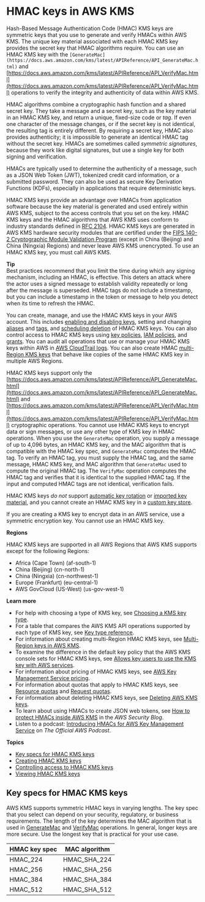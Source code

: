 # HMAC keys in AWS KMS<a name="hmac"></a>

Hash\-Based Message Authentication Code \(HMAC\) KMS keys are symmetric keys that you use to generate and verify HMACs within AWS KMS\. The unique key material associated with each HMAC KMS key provides the secret key that HMAC algorithms require\. You can use an HMAC KMS key with the `[GenerateMac](https://docs.aws.amazon.com/kms/latest/APIReference/API_GenerateMac.html)` and [https://docs.aws.amazon.com/kms/latest/APIReference/API_VerifyMac.html](https://docs.aws.amazon.com/kms/latest/APIReference/API_VerifyMac.html) operations to verify the integrity and authenticity of data within AWS KMS\.

HMAC algorithms combine a cryptographic hash function and a shared secret key\. They take a message and a secret key, such as the key material in an HMAC KMS key, and return a unique, fixed\-size code or *tag*\. If even one character of the message changes, or if the secret key is not identical, the resulting tag is entirely different\. By requiring a secret key, HMAC also provides authenticity; it is impossible to generate an identical HMAC tag without the secret key\. HMACs are sometimes called *symmetric signatures*, because they work like digital signatures, but use a single key for both signing and verification\.

HMACs are typically used to determine the authenticity of a message, such as a JSON Web Token \(JWT\), tokenized credit card information, or a submitted password\. They can also be used as secure Key Derivation Functions \(KDFs\), especially in applications that require deterministic keys\. 

HMAC KMS keys provide an advantage over HMACs from application software because the key material is generated and used entirely within AWS KMS, subject to the access controls that you set on the key\. HMAC KMS keys and the HMAC algorithms that AWS KMS uses conform to industry standards defined in [RFC 2104](https://datatracker.ietf.org/doc/html/rfc2104)\. HMAC KMS keys are generated in AWS KMS hardware security modules that are certified under the [FIPS 140\-2 Cryptographic Module Validation Program](https://csrc.nist.gov/projects/cryptographic-module-validation-program/certificate/4177) \(except in China \(Beijing\) and China \(Ningxia\) Regions\) and never leave AWS KMS unencrypted\. To use an HMAC KMS key, you must call AWS KMS\.

**Tip**  
Best practices recommend that you limit the time during which any signing mechanism, including an HMAC, is effective\. This deters an attack where the actor uses a signed message to establish validity repeatedly or long after the message is superseded\. HMAC tags do not include a timestamp, but you can include a timestamp in the token or message to help you detect when its time to refresh the HMAC\. 

You can create, manage, and use the HMAC KMS keys in your AWS account\. This includes [enabling and disabling keys](enabling-keys.md), setting and changing [aliases](kms-alias.md) and [tags](tagging-keys.md), and [scheduling deletion](deleting-keys.md) of HMAC KMS keys\. You can also control access to HMAC KMS keys using [key policies](hmac-authz.md), [IAM policies](iam-policies.md), and [grants](grants.md)\. You can audit all operations that use or manage your HMAC KMS keys within AWS in [AWS CloudTrail logs](logging-using-cloudtrail.md)\. You can also create HMAC [multi\-Region KMS keys](multi-region-keys-overview.md) that behave like copies of the same HMAC KMS key in multiple AWS Regions\. 

HMAC KMS keys support only the [https://docs.aws.amazon.com/kms/latest/APIReference/API_GenerateMac.html](https://docs.aws.amazon.com/kms/latest/APIReference/API_GenerateMac.html) and [https://docs.aws.amazon.com/kms/latest/APIReference/API_VerifyMac.html](https://docs.aws.amazon.com/kms/latest/APIReference/API_VerifyMac.html) cryptographic operations\. You cannot use HMAC KMS keys to encrypt data or sign messages, or use any other type of KMS key in HMAC operations\. When you use the `GenerateMac` operation, you supply a message of up to 4,096 bytes, an HMAC KMS key, and the MAC algorithm that is compatible with the HMAC key spec, and `GenerateMac` computes the HMAC tag\. To verify an HMAC tag, you must supply the HMAC tag, and the same message, HMAC KMS key, and MAC algorithm that `GenerateMac` used to compute the original HMAC tag\. The `VerifyMac` operation computes the HMAC tag and verifies that it is identical to the supplied HMAC tag\. If the input and computed HMAC tags are not identical, verification fails\. 

HMAC KMS keys *do not* support [automatic key rotation](rotate-keys.md) or [imported key material](importing-keys.md), and you cannot create an HMAC KMS key in a [custom key store](custom-key-store-overview.md)\.

If you are creating a KMS key to encrypt data in an AWS service, use a symmetric encryption key\. You cannot use an HMAC KMS key\. 

**Regions**

HMAC KMS keys are supported in all AWS Regions that AWS KMS supports except for the following Regions:
+ Africa \(Cape Town\) \(af\-south\-1\)
+ China \(Beijing\) \(cn\-north\-1\)
+ China \(Ningxia\) \(cn\-northwest\-1\)
+ Europe \(Frankfurt\) \(eu\-central\-1\)
+ AWS GovCloud \(US\-West\) \(us\-gov\-west\-1\)

**Learn more**
+ For help with choosing a type of KMS key, see [Choosing a KMS key type](key-types.md#symm-asymm-choose)\.
+ For a table that compares the AWS KMS API operations supported by each type of KMS key, see [Key type reference](symm-asymm-compare.md)\.
+ For information about creating multi\-Region HMAC KMS keys, see [Multi\-Region keys in AWS KMS](multi-region-keys-overview.md)\.
+ To examine the difference in the default key policy that the AWS KMS console sets for HMAC KMS keys, see [Allows key users to use the KMS key with AWS services](key-policy-default.md#key-policy-service-integration)\.
+ For information about pricing of HMAC KMS keys, see [AWS Key Management Service pricing](https://aws.amazon.com/kms/pricing/)\.
+ For information about quotas that apply to HMAC KMS keys, see [Resource quotas](resource-limits.md) and [Request quotas](requests-per-second.md)\.
+ For information about deleting HMAC KMS keys, see [Deleting AWS KMS keys](deleting-keys.md)\.
+ To learn about using HMACs to create JSON web tokens, see [How to protect HMACs inside AWS KMS](http://aws.amazon.com/blogs/security/how-to-protect-hmacs-inside-aws-kms/) in the *AWS Security Blog*\.
+ Listen to a podcast: [Introducing HMACs for AWS Key Management Service](https://aws.amazon.com/podcasts/introducing-hmacs-apis-in-aws-key-management-service) on *The Official AWS Podcast*\.

**Topics**
+ [Key specs for HMAC KMS keys](#hmac-key-specs)
+ [Creating HMAC KMS keys](hmac-create-key.md)
+ [Controlling access to HMAC KMS keys](hmac-authz.md)
+ [Viewing HMAC KMS keys](hmac-view.md)

## Key specs for HMAC KMS keys<a name="hmac-key-specs"></a>

AWS KMS supports symmetric HMAC keys in varying lengths\. The key spec that you select can depend on your security, regulatory, or business requirements\. The length of the key determines the MAC algorithm that is used in [GenerateMac](https://docs.aws.amazon.com/kms/latest/APIReference/API_GenerateMac.html) and [VerifyMac](https://docs.aws.amazon.com/kms/latest/APIReference/API_VerifyMac.html) operations\. In general, longer keys are more secure\. Use the longest key that is practical for your use case\.


| HMAC key spec | MAC algorithm | 
| --- | --- | 
| HMAC\_224 | HMAC\_SHA\_224 | 
| HMAC\_256 | HMAC\_SHA\_256 | 
| HMAC\_384 | HMAC\_SHA\_384 | 
| HMAC\_512 | HMAC\_SHA\_512 | 